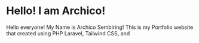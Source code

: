 # Hello! I am Archico!

Hello everyone! My Name is Archico Sembiring! This is my Portfolio website that created using PHP Laravel, Tailwind CSS, and 